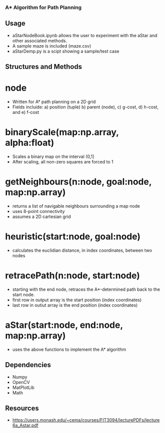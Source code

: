 ### A* Algorithm for Path Planning ###

## Usage ##

- aStarNodeBook.ipynb allows the user to experiment with the aStar and other associated methods.
- A sample maze is included (maze.csv)
- aStarDemp.py is a scipt showing a sample/test case

## Structures and Methods ##

# node #
- Written for A* path planning on a 2D grid
- Fields incluide: a) position (tuple) b) parent (node), c) g-cost, d) h-cost, and e) f-cost

# binaryScale(map:np.array, alpha:float) #
- Scales a binary map on the interval (0,1]
- After scaling, all non-zero squares are forced to 1

# getNeighbours(n:node, goal:node, map:np.array) #
- returns a list of navigable neighbours surrounding a map node
- uses 8-point connectivity
- assumes a 2D cartesian grid

# heuristic(start:node, goal:node) #
- calculates the euclidian distance, in index coordinates, between two nodes

# retracePath(n:node, start:node) #
- starting with the end node, retraces the A*-determined path back to the start node.
- first row in output array is the start position (index coordinates)
- last row in outiut array is the end position (index coordinates)

# aStar(start:node, end:node, map:np.array) #
- uses the above functions to implement the A* algorithm

## Dependencies ## 
- Numpy
- OpenCV
- MatPlotLib
- Math

## Resources ##
- https://users.monash.edu/~cema/courses/FIT3094/lecturePDFs/lecture6a_Astar.pdf